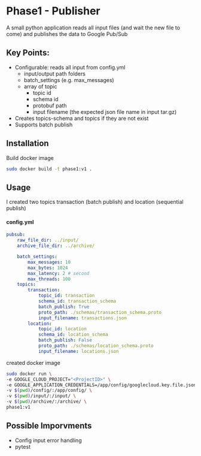 # Phase1 - Publisher

A small python application reads all input files (and wait the new file to come) and publishes the data to Google Pub/Sub

## Key Points:
- Configurable: reads all input from config.yml
    + input/output path folders
    + batch_settings (e.g. max_messages)
    + array of topic
        * topic id
        * schema id
        * protobuf path
        * input filename (the expected json file name in input tar.gz)
- Creates topics-schema and topics if they are not exist
- Supports batch publish

## Installation

Build docker image

```sh
sudo docker build -t phase1:v1 .
```

## Usage
I created two topics transaction (batch publish) and location (sequential publish)

#### config.yml
```yaml
pubsub:
    raw_file_dir: ../input/
    archive_file_dir: ../archive/

    batch_settings:
        max_messages: 10
        max_bytes: 1024 
        max_latency: 2 # second
        max_threads: 100
    topics:
        transaction:
            topic_id: transaction
            schema_id: transaction_schema
            batch_publish: True
            proto_path: ./schemas/transaction_schema.proto
            input_filename: transactions.json
        location:
            topic_id: location
            schema_id: location_schema
            batch_publish: False
            proto_path: ./schemas/location_schema.proto
            input_filename: locations.json
```
created docker image
```sh
sudo docker run \
-e GOOGLE_CLOUD_PROJECT="<ProjectID>" \
-e GOOGLE_APPLICATION_CREDENTIALS=/app/config/googlecloud.key.file.json \
-v $(pwd)/config/:/app/config/ \
-v $(pwd)/input/:/input/ \
-v $(pwd)/archive/:/archive/ \
phase1:v1
```

## Possible Imporvments
- Config input error handling  
- pytest
